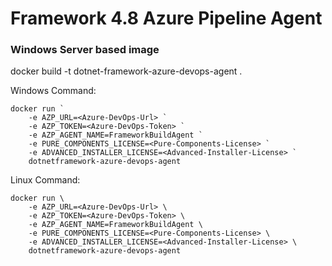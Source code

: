 # Framework 4.8 Azure Pipeline Agent

### Windows Server based image

docker build -t dotnet-framework-azure-devops-agent .

Windows Command:

```
docker run `
    -e AZP_URL=<Azure-DevOps-Url> `
    -e AZP_TOKEN=<Azure-DevOps-Token> `
    -e AZP_AGENT_NAME=FrameworkBuildAgent `
    -e PURE_COMPONENTS_LICENSE=<Pure-Components-License> `
    -e ADVANCED_INSTALLER_LICENSE=<Advanced-Installer-License> `
    dotnetframework-azure-devops-agent
```

Linux Command:

```
docker run \
    -e AZP_URL=<Azure-DevOps-Url> \
    -e AZP_TOKEN=<Azure-DevOps-Token> \
    -e AZP_AGENT_NAME=FrameworkBuildAgent \
    -e PURE_COMPONENTS_LICENSE=<Pure-Components-License> \
    -e ADVANCED_INSTALLER_LICENSE=<Advanced-Installer-License> \
    dotnetframework-azure-devops-agent
```
